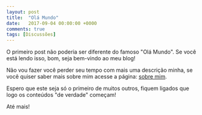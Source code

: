 ```yaml
---
layout: post
title:  "Olá Mundo"
date:   2017-09-04 00:00:00 +0000
comments: true
tags: [Discussões]
---
```


O primeiro post não poderia ser diferente do famoso "Olá Mundo". Se você está lendo isso, bom, seja bem-vindo ao meu blog!

Não vou fazer você perder seu tempo com mais uma descrição minha, se você quiser saber mais sobre mim acesse a página: [sobre mim](/about).

Espero que este seja só o primeiro de muitos outros, fiquem ligados que logo os conteúdos "de verdade" começam!

Até mais!